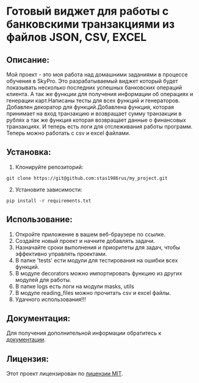 # Готовый виджет для работы с банковскими транзакциями из файлов JSON, CSV, EXCEL

## Описание:

Мой проект - это моя работа над домашними заданиями в процессе обучения в SkyPro.
Это разрабатываемый виджет который будет показывать несколько последних успешных банковских операций клиента.
А так же функции для получения информации об операциях и генерации карт.Написаны тесты для всех функций и генераторов.
Добавлен декоратор для функций.Добавлена функция, которая принимает на вход транзакцию и возвращает сумму транзакции в рублях а так же функция которая возвращает данные о финансовых транзакциях.
И теперь есть логи для отслеживания работы программ.
Теперь можно работать с csv и excel файлами.

## Установка:

1. Клонируйте репозиторий:
```
git clone https://git@github.com:stas1986rus/my_project.git
```
2. Установите зависимости:
```
pip install -r requirements.txt
```


## Использование:

1. Откройте приложение в вашем веб-браузере по ссылке.
2. Создайте новый проект и начните добавлять задачи.
3. Назначайте сроки выполнения и приоритеты для задач, чтобы эффективно управлять проектами.
4. В папке 'tests' ести модули для тестирования на ошибки всех функций.
5. В модуле decorators можно импортировать функцию из других модулей для работы.
6. В папке logs есть логи на модули masks, utils
7. В модуле reading_files можно прочитать csv и excel файлы.
8. Удачного использования!!!

## Документация:

Для получения дополнительной информации обратитесь к [документации](docs/README.md).

## Лицензия:

Этот проект лицензирован по [лицензии MIT](LICENSE).